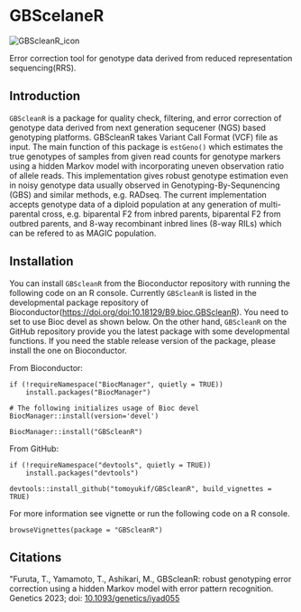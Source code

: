 # GBScelaneR
![GBScleanR_icon](https://github.com/tomoyukif/GBScleanR/blob/main/inst/GSBcleanR_Icon.png?raw=true)

Error correction tool for genotype data derived from reduced representation 
sequencing(RRS).

## Introduction

`GBScleanR` is a package for quality check, filtering, and error correction of 
genotype data derived from next generation sequcener (NGS) based genotyping 
platforms. GBScleanR takes Variant Call Format (VCF) file as input. The main
function of this package is `estGeno()` which estimates the true genotypes of 
samples from given read counts for genotype markers using a hidden Markov model 
with incorporating uneven observation ratio of allele reads. This implementation
gives robust genotype estimation even in noisy genotype data usually observed in
Genotyping-By-Sequnencing (GBS) and similar methods, e.g. RADseq. 
The current implementation accepts genotype data of a 
diploid population at any generation of multi-parental cross, e.g. biparental
F2 from inbred parents, biparental F2 from outbred parents, and 8-way 
recombinant inbred lines (8-way RILs) which can be refered to as MAGIC 
population.

## Installation
You can install `GBScleanR` from the Bioconductor repository with running the 
following code on an R console. Currently `GBScleanR` is listed in the 
developmental package repository of Bioconductor(https://doi.org/doi:10.18129/B9.bioc.GBScleanR). 
You need to set to use Bioc 
devel as shown below. On the other hand, `GBScleanR` on the GitHub repository
provide you the latest package with some developmental functions. If you need 
the stable release version of the package, please install the one on 
Bioconductor.

From Bioconductor:
```
if (!requireNamespace("BiocManager", quietly = TRUE))
    install.packages("BiocManager")
    
# The following initializes usage of Bioc devel
BiocManager::install(version='devel')

BiocManager::install("GBScleanR")
```

From GitHub:
```
if (!requireNamespace("devtools", quietly = TRUE))
    install.packages("devtools")
    
devtools::install_github("tomoyukif/GBScleanR", build_vignettes = TRUE)
```

For more information see vignette or run the following code on a R console.
```
browseVignettes(package = "GBScleanR")
```

## Citations
"Furuta, T., Yamamoto, T., Ashikari, M., GBScleanR: robust genotyping error 
correction using a hidden Markov model with error pattern recognition. 
Genetics 2023; doi: [10.1093/genetics/iyad055](https://doi.org/10.1093/genetics/iyad055)
